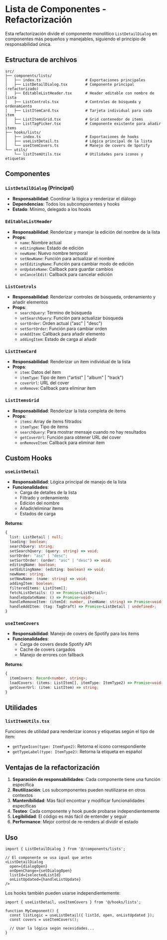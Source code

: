 # Lista de Componentes - Refactorización

Esta refactorización divide el componente monolítico `ListDetailDialog` en componentes más pequeños y manejables, siguiendo el principio de responsabilidad única.

## Estructura de archivos

```
src/
├── components/lists/
│   ├── index.ts                    # Exportaciones principales
│   ├── ListDetailDialog.tsx        # Componente principal (refactorizado)
│   ├── EditableListHeader.tsx      # Header editable con nombre de lista
│   ├── ListControls.tsx            # Controles de búsqueda y ordenamiento
│   ├── ListItemCard.tsx            # Tarjeta individual para cada item
│   ├── ListItemsGrid.tsx           # Grid contenedor de items
│   └── ListTagPicker.tsx           # Componente existente para añadir items
├── hooks/lists/
│   ├── index.ts                    # Exportaciones de hooks
│   ├── useListDetail.ts            # Lógica principal de la lista
│   └── useItemCovers.ts            # Manejo de covers de Spotify
└── utils/
    └── listItemUtils.tsx           # Utilidades para iconos y etiquetas
```

## Componentes

### `ListDetailDialog` (Principal)
- **Responsabilidad**: Coordinar la lógica y renderizar el diálogo
- **Dependencias**: Todos los subcomponentes y hooks
- **Estado**: Mínimo, delegado a los hooks

### `EditableListHeader`
- **Responsabilidad**: Renderizar y manejar la edición del nombre de la lista
- **Props**: 
  - `name`: Nombre actual
  - `editingName`: Estado de edición
  - `newName`: Nuevo nombre temporal
  - `setNewName`: Función para actualizar el nombre
  - `setEditingName`: Función para cambiar modo de edición
  - `onUpdateName`: Callback para guardar cambios
  - `onCancelEdit`: Callback para cancelar edición

### `ListControls`
- **Responsabilidad**: Renderizar controles de búsqueda, ordenamiento y añadir elementos
- **Props**:
  - `searchQuery`: Término de búsqueda
  - `setSearchQuery`: Función para actualizar búsqueda
  - `sortOrder`: Orden actual ("asc" | "desc")
  - `setSortOrder`: Función para cambiar orden
  - `onAddItem`: Callback para añadir elemento
  - `addingItem`: Estado de carga al añadir

### `ListItemCard`
- **Responsabilidad**: Renderizar un item individual de la lista
- **Props**:
  - `item`: Datos del item
  - `itemType`: Tipo de item ("artist" | "album" | "track")
  - `coverUrl`: URL del cover
  - `onRemove`: Callback para eliminar item

### `ListItemsGrid`
- **Responsabilidad**: Renderizar la lista completa de items
- **Props**:
  - `items`: Array de items filtrados
  - `itemType`: Tipo de items
  - `searchQuery`: Para mostrar mensaje cuando no hay resultados
  - `getCoverUrl`: Función para obtener URL del cover
  - `onRemoveItem`: Callback para eliminar item

## Custom Hooks

### `useListDetail`
- **Responsabilidad**: Lógica principal de manejo de la lista
- **Funcionalidades**:
  - Carga de detalles de la lista
  - Filtrado y ordenamiento
  - Edición del nombre
  - Añadir/eliminar items
  - Estados de carga

**Returns**:
```typescript
{
  list: ListDetail | null;
  loading: boolean;
  searchQuery: string;
  setSearchQuery: (query: string) => void;
  sortOrder: "asc" | "desc";
  setSortOrder: (order: "asc" | "desc") => void;
  editingName: boolean;
  setEditingName: (editing: boolean) => void;
  newName: string;
  setNewName: (name: string) => void;
  addingItem: boolean;
  filteredItems: ListItem[];
  fetchListDetails: () => Promise<ListDetail>;
  handleUpdateName: () => Promise<void>;
  handleRemoveItem: (itemId: number, itemName: string) => Promise<void>;
  handleAddItem: (tag: TagDraft) => Promise<ListDetail | undefined>;
}
```

### `useItemCovers`
- **Responsabilidad**: Manejo de covers de Spotify para los items
- **Funcionalidades**:
  - Carga de covers desde Spotify API
  - Cache de covers cargados
  - Manejo de errores con fallback

**Returns**:
```typescript
{
  itemCovers: Record<number, string>;
  loadCovers: (items: ListItem[], itemType: ItemType2) => Promise<void>;
  getCoverUrl: (item: ListItem) => string;
}
```

## Utilidades

### `listItemUtils.tsx`
Funciones de utilidad para renderizar iconos y etiquetas según el tipo de item:
- `getTypeIcon(type: ItemType2)`: Retorna el icono correspondiente
- `getTypeLabel(type: ItemType2)`: Retorna la etiqueta en español

## Ventajas de la refactorización

1. **Separación de responsabilidades**: Cada componente tiene una función específica
2. **Reutilización**: Los subcomponentes pueden reutilizarse en otros contextos
3. **Mantenibilidad**: Más fácil encontrar y modificar funcionalidades específicas
4. **Testeo**: Cada componente y hook puede probarse independientemente
5. **Legibilidad**: El código es más fácil de entender y seguir
6. **Performance**: Mejor control de re-renders al dividir el estado

## Uso

```tsx
import { ListDetailDialog } from '@/components/lists';

// El componente se usa igual que antes
<ListDetailDialog
  open={dialogOpen}
  onOpenChange={setDialogOpen}
  listId={selectedListId}
  onListUpdated={handleListUpdate}
/>
```

Los hooks también pueden usarse independientemente:

```tsx
import { useListDetail, useItemCovers } from '@/hooks/lists';

function MyComponent() {
  const listLogic = useListDetail({ listId, open, onListUpdated });
  const covers = useItemCovers();
  
  // Usar la lógica según necesidades...
}
```
